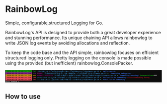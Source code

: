 # RainbowLog
Simple, configurable,structured Logging for Go. 

RainbowLog's API is designed to provide both a great developer experience and stunning performance. 
Its unique chaining API allows rainbowlog to write JSON log events by avoiding allocations and reflection.

To keep the code base and the API simple, rainbowlog focuses on efficient structured logging only. 
Pretty logging on the console is made possible using the provided (but inefficient) rainbowlog.ConsolePacker.

![pretty.png](./pretty.png)

## How to use

### 
